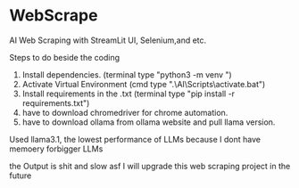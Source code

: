 # WebScrape
AI Web Scraping with StreamLit UI, Selenium,and etc.

Steps to do beside the coding
1) Install dependencies. (terminal type "python3 -m venv <AI>")
2) Activate Virtual Environment (cmd type ".\AI\Scripts\activate.bat")
3) Install requirements in the .txt (terminal type "pip install -r requirements.txt")
4) have to download chromedriver for chrome automation.
5) have to download ollama from ollama website and pull llama version.

Used llama3.1, the lowest performance of LLMs
because I dont have memoery forbigger LLMs

the Output is shit and slow asf
I will upgrade this web scraping project in the future
